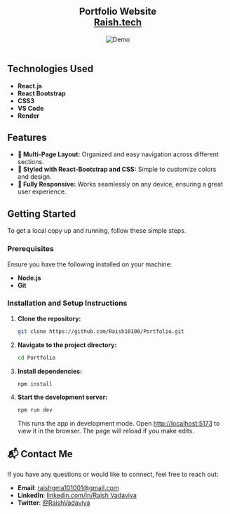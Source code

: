 <h2 align="center">
  Portfolio Website <br/>
  <a href="https://Raish.tech" target="_blank">Raish.tech</a>
</h2>
<div align="center">
  <img alt="Demo" src="https://res.cloudinary.com/deodsnio3/image/upload/v1720759353/Home_page_kjawjv.png" />
</div>

<br/>

## Technologies Used

- **React.js**
- **React Bootstrap**
- **CSS3**
- **VS Code**
- **Render**

## Features

- **📖 Multi-Page Layout:** Organized and easy navigation across different sections.
- **🎨 Styled with React-Bootstrap and CSS:** Simple to customize colors and design.
- **📱 Fully Responsive:** Works seamlessly on any device, ensuring a great user experience.

## Getting Started

To get a local copy up and running, follow these simple steps.

### Prerequisites

Ensure you have the following installed on your machine:

- **Node.js**
- **Git**

### Installation and Setup Instructions

1. **Clone the repository:**

   ```bash
   git clone https://github.com/Raish10100/Portfolio.git
   ```

2. **Navigate to the project directory:**

   ```bash
   cd Portfolio
   ```

3. **Install dependencies:**

   ```bash
   npm install
   ```

4. **Start the development server:**

   ```bash
   npm run dev
   ```

   This runs the app in development mode. Open [http://localhost:5173](http://localhost:5173) to view it in the browser. The page will reload if you make edits.


## 📬 Contact Me

If you have any questions or would like to connect, feel free to reach out:

- **Email**: [raishgma101001@gmail.com](mailto:raishgma101001@gmail.com)
- **LinkedIn**: [linkedin.com/in/Raish Vadaviya](https://www.linkedin.com/in/raish-vadaviya-439213289/)
- **Twitter**: [@RaishVadaviya](https://x.com/RaishVadaviya)
